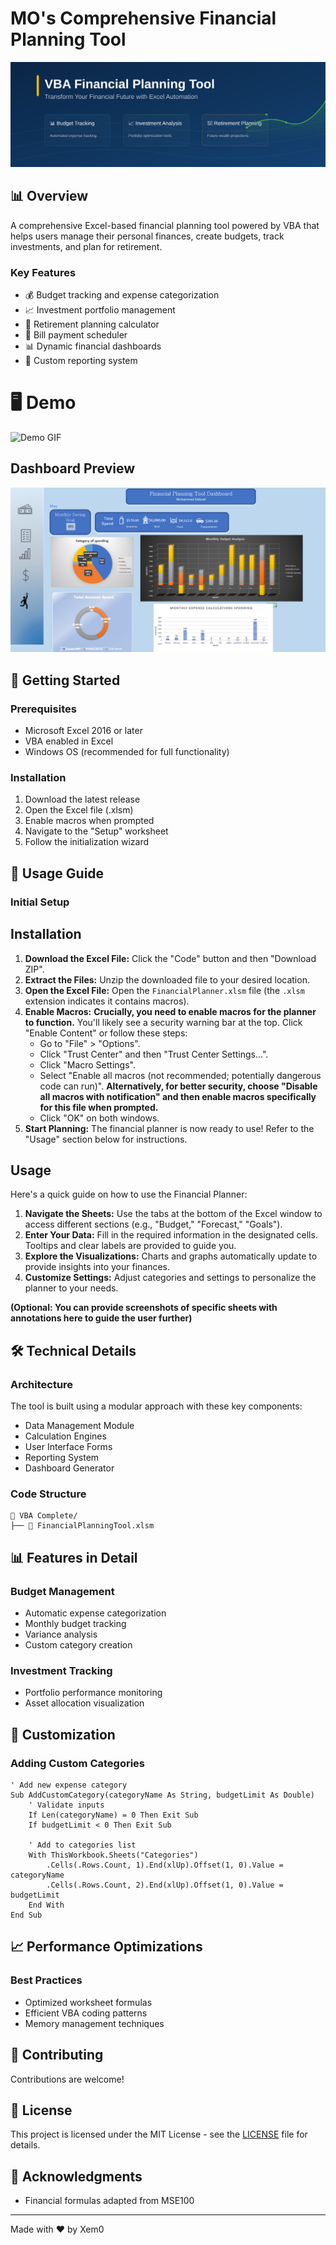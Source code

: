 # MO's Comprehensive Financial Planning Tool

![MO-Planner](premium-banner.svg)

## 📊 Overview
A comprehensive Excel-based financial planning tool powered by VBA that helps users manage their personal finances, create budgets, track investments, and plan for retirement.

### Key Features
- 💰 Budget tracking and expense categorization
- 📈 Investment portfolio management
- 🎯 Retirement planning calculator
- 📅 Bill payment scheduler
- 📊 Dynamic financial dashboards
- 📝 Custom reporting system

# 🖥️ Demo
![Demo GIF](demo-placeholder.gif)
## Dashboard Preview
![Dashboard Screenshot](dashboard-preview.png)


## 🚀 Getting Started

### Prerequisites
- Microsoft Excel 2016 or later
- VBA enabled in Excel
- Windows OS (recommended for full functionality)

### Installation
1. Download the latest release
2. Open the Excel file (.xlsm)
3. Enable macros when prompted
4. Navigate to the "Setup" worksheet
5. Follow the initialization wizard

## 📝 Usage Guide

### Initial Setup
## Installation

1. **Download the Excel File:** Click the "Code" button and then "Download ZIP".
2. **Extract the Files:** Unzip the downloaded file to your desired location.
3. **Open the Excel File:** Open the `FinancialPlanner.xlsm` file (the `.xlsm` extension indicates it contains macros).
4. **Enable Macros:** **Crucially, you need to enable macros for the planner to function.** You'll likely see a security warning bar at the top. Click "Enable Content" or follow these steps:
   * Go to "File" > "Options".
   * Click "Trust Center" and then "Trust Center Settings...".
   * Click "Macro Settings".
   * Select "Enable all macros (not recommended; potentially dangerous code can run)". **Alternatively, for better security, choose "Disable all macros with notification" and then enable macros specifically for this file when prompted.**
   * Click "OK" on both windows.
5. **Start Planning:** The financial planner is now ready to use! Refer to the "Usage" section below for instructions.

## Usage

Here's a quick guide on how to use the Financial Planner:

1. **Navigate the Sheets:** Use the tabs at the bottom of the Excel window to access different sections (e.g., "Budget," "Forecast," "Goals").
2. **Enter Your Data:**  Fill in the required information in the designated cells. Tooltips and clear labels are provided to guide you.
3. **Explore the Visualizations:** Charts and graphs automatically update to provide insights into your finances.
4. **Customize Settings:**  Adjust categories and settings to personalize the planner to your needs.

**(Optional: You can provide screenshots of specific sheets with annotations here to guide the user further)**

## 🛠️ Technical Details

### Architecture
The tool is built using a modular approach with these key components:
- Data Management Module
- Calculation Engines
- User Interface Forms
- Reporting System
- Dashboard Generator

### Code Structure
```
📁 VBA Complete/
├── 📄 FinancialPlanningTool.xlsm
```

## 📊 Features in Detail

### Budget Management
- Automatic expense categorization
- Monthly budget tracking
- Variance analysis
- Custom category creation

### Investment Tracking
- Portfolio performance monitoring
- Asset allocation visualization

## 🎨 Customization

### Adding Custom Categories
```vba
' Add new expense category
Sub AddCustomCategory(categoryName As String, budgetLimit As Double)
    ' Validate inputs
    If Len(categoryName) = 0 Then Exit Sub
    If budgetLimit < 0 Then Exit Sub
    
    ' Add to categories list
    With ThisWorkbook.Sheets("Categories")
        .Cells(.Rows.Count, 1).End(xlUp).Offset(1, 0).Value = categoryName
        .Cells(.Rows.Count, 2).End(xlUp).Offset(1, 0).Value = budgetLimit
    End With
End Sub
```

## 📈 Performance Optimizations

### Best Practices
- Optimized worksheet formulas
- Efficient VBA coding patterns
- Memory management techniques

## 🤝 Contributing
Contributions are welcome!

## 📄 License
This project is licensed under the MIT License - see the [LICENSE](LICENSE) file for details.

## 🙏 Acknowledgments
- Financial formulas adapted from MSE100

---
Made with ❤️ by Xem0
